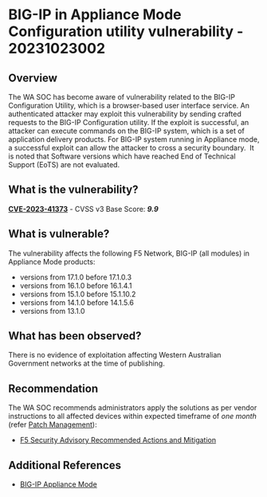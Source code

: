 # BIG-IP in Appliance Mode Configuration utility vulnerability - 20231023002

## Overview

The WA SOC has become aware of vulnerability related to the BIG-IP Configuration Utility, which is a browser-based user interface service. An authenticated attacker may exploit this vulnerability by sending crafted requests to the BIG-IP Configuration utility. If the exploit is successful, an attacker can execute commands on the BIG-IP system, which is a set of application delivery products. For BIG-IP system running in Appliance mode, a successful exploit can allow the attacker to cross a security boundary.  It is noted that Software versions which have reached End of Technical Support (EoTS) are not evaluated.

## What is the vulnerability?

[**CVE-2023-41373**](https://nvd.nist.gov/vuln/detail/CVE-2023-41373) - CVSS v3 Base Score: ***9.9***

## What is vulnerable?

The vulnerability affects the following F5 Network, BIG-IP (all modules) in Appliance Mode products:

- versions from 17.1.0 before 17.1.0.3
- versions from 16.1.0 before 16.1.4.1
- versions from 15.1.0 before 15.1.10.2
- versions from 14.1.0 before 14.1.5.6
- versions from 13.1.0

## What has been observed?

There is no evidence of exploitation affecting Western Australian Government networks at the time of publishing.

## Recommendation

The WA SOC recommends administrators apply the solutions as per vendor instructions to all affected devices within expected timeframe of *one month* (refer [Patch Management](../guidelines/patch-management.md)):

- [F5 Security Advisory Recommended Actions and Mitigation](https://my.f5.com/manage/s/article/K000135689)

## Additional References


- [BIG-IP Appliance Mode](https://my.f5.com/manage/s/article/K12815)
